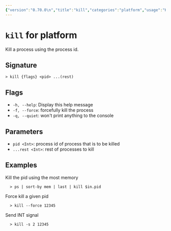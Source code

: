 ```yaml
---
{"version":"0.70.0\n","title":"kill","categories":"platform","usage":"Kill a process using the process id.\n"}
---
```

<!-- THIS FILE IS GENERATED BY update_book_commands.cjs USING NUSHELL'S HELP COMMANDS.
REFRAIN FROM EDITING IT MANUALLY.-->
# <code>kill</code> for platform

<div class='command-title'>Kill a process using the process id.</div>

## Signature

```> kill {flags} <pid> ...(rest)```

## Flags

 * ```-h, --help```: Display this help message
 * ```-f, --force```: forcefully kill the process
 * ```-q, --quiet```: won't print anything to the console
## Parameters

 * ```pid <Int>```: process id of process that is to be killed
 * ```...rest <Int>```: rest of processes to kill
## Examples

  Kill the pid using the most memory
```shell
  > ps | sort-by mem | last | kill $in.pid
```
  Force kill a given pid
```shell
  > kill --force 12345
```
  Send INT signal
```shell
  > kill -s 2 12345
```


